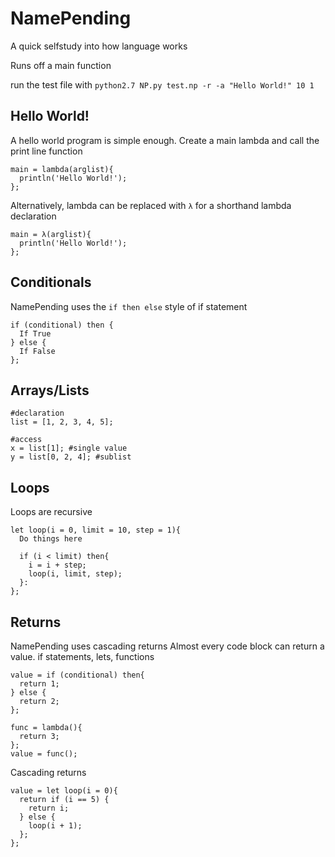 # NamePending
A quick selfstudy into how language works

Runs off a main function

run the test file with `python2.7 NP.py test.np -r -a "Hello World!" 10 1`

## Hello World!
A hello world program is simple enough. Create a main lambda and call the print line function
```
main = lambda(arglist){
  println('Hello World!');
};
```
Alternatively, lambda can be replaced with `λ` for a shorthand lambda declaration
```
main = λ(arglist){
  println('Hello World!');
};
```

## Conditionals
NamePending uses the `if then else` style of if statement
```
if (conditional) then {
  If True
} else {
  If False
}; 
```

## Arrays/Lists
```
#declaration
list = [1, 2, 3, 4, 5];

#access
x = list[1]; #single value
y = list[0, 2, 4]; #sublist
```

## Loops
Loops are recursive
```
let loop(i = 0, limit = 10, step = 1){
  Do things here

  if (i < limit) then{
    i = i + step;
    loop(i, limit, step);
  }:
};
```

## Returns
NamePending uses cascading returns
Almost every code block can return a value. if statements, lets, functions
```
value = if (conditional) then{
  return 1;
} else {
  return 2;
};
```
```
func = lambda(){
  return 3;
};
value = func();
```
Cascading returns
```
value = let loop(i = 0){
  return if (i == 5) {
    return i;
  } else {
    loop(i + 1);
  };
};
```
